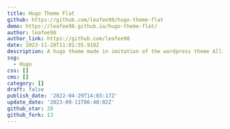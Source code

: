 ```yaml
---
title: Hugo Theme Flat
github: https://github.com/leafee98/hugo-theme-flat
demo: https://leafee98.github.io/hugo-theme-flat/
author: leafee98
author_link: https://github.com/leafee98
date: 2023-11-28T11:01:55.918Z
description: A hugo theme made in imitation of the wordpress theme Allium
ssg:
  - Hugo
css: []
cms: []
category: []
draft: false
publish_date: '2022-04-29T14:03:17Z'
update_date: '2023-09-11T06:48:02Z'
github_star: 20
github_fork: 13
---
```

